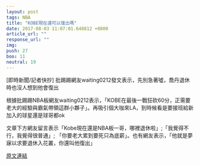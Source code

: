 ```yaml
---
layout: post
tags: NBA
title: "KOBE現在還可以復出嗎"
date: 2017-08-03 11:07:01.648812 +0800
article_url: ""
response_url: ""
img: 
push: 27
boo: 11
neutral: 19
---
```


[即時新聞/記者快抄] 批踢踢網友waiting0212發文表示，先別急著噓，喬丹退休時也沒人想到他會復出

根據批踢踢NBA板網友waiting0212表示，「KOBE在最後一戰狂砍60分，正需要老大的經驗與霸氣帶領這群小夥子」。再吸引個大咖來LA，到時候看是要接班給新加入的球星還是球哥都ok

文章下方網友留言表示「Kobe現在還是NBA板一哥，哪裡退休啦」;「我覺得不行，我覺得很普通」; 「你要老大累到要死只為底薪」。也有網友表示，「他就是夢寐以求要退休入花叢，你還叫他復出」

<a href = "https://www.ptt.cc/bbs/NBA/M.1501330312.A.E3E.html">原文連結</a>

